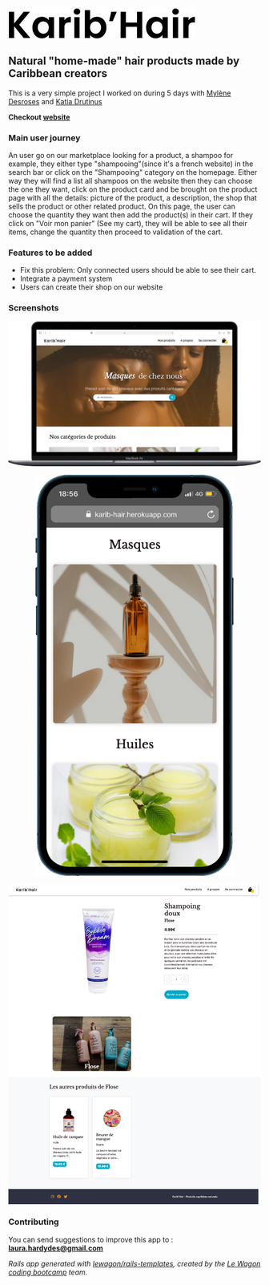 
 [![Logo Karib'Hair](https://github.com/lalabarca/lalabarca/blob/81bc8c8f4610408d6b2effbae8d8e233d646c886/karib-hair/logo_Karib-Hair.png)](https://karib-hair.herokuapp.com/)

<h2>Natural "home-made" hair products made by Caribbean creators</h2>

This is a very simple project I worked on during 5 days with [Mylène Desroses](https://github.com/Mimyds) and [Katia Drutinus](https://github.com/katia972)

**Checkout [website](https://karib-hair.herokuapp.com/)**

### Main user journey
An user go on our marketplace looking for a product, a shampoo for example, they either type "shampooing"(since it's a french website) in the search bar or click on the "Shampooing" category on the homepage.
Either way they will find a list all shampoos on the website then they can choose the one they want, click on the product card and be brought on the product page with all the details: picture of the product, a description, the shop that sells the product or other related product. On this page, the user can choose the quantity they want then add the product(s) in their cart.
If they click on "Voir mon panier" (See my cart), they will be able to see all their items, change the quantity then proceed to validation of the cart.

### Features to be added
* Fix this problem: Only connected users should be able to see their cart.
* Integrate a payment system
* Users can create their shop on our website

### Screenshots
![karib'hair homepage on laptop](https://github.com/lalabarca/lalabarca/blob/main/karib-hair/macbook-karib.png)
<div align="center"><img src="https://github.com/lalabarca/lalabarca/blob/main/karib-hair/mobile-karib.png" height="800" alt="karib'hair homepage on mobile"></div>

![karib'hair product page](https://github.com/lalabarca/lalabarca/blob/main/karib-hair/karib_product_page.png)

### Contributing
You can send suggestions to improve this app to : **laura.hardydes@gmail.com**

*Rails app generated with [lewagon/rails-templates](https://github.com/lewagon/rails-templates), created by the [Le Wagon coding bootcamp](https://www.lewagon.com) team.*
